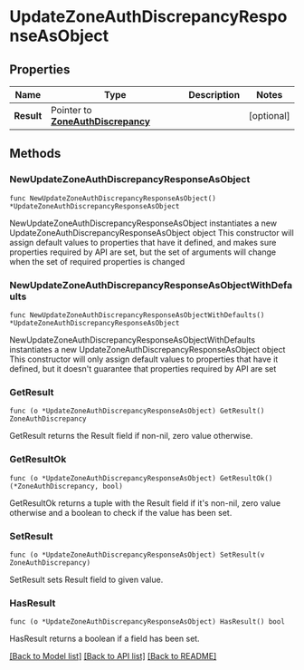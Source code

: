 # UpdateZoneAuthDiscrepancyResponseAsObject

## Properties

Name | Type | Description | Notes
------------ | ------------- | ------------- | -------------
**Result** | Pointer to [**ZoneAuthDiscrepancy**](ZoneAuthDiscrepancy.md) |  | [optional] 

## Methods

### NewUpdateZoneAuthDiscrepancyResponseAsObject

`func NewUpdateZoneAuthDiscrepancyResponseAsObject() *UpdateZoneAuthDiscrepancyResponseAsObject`

NewUpdateZoneAuthDiscrepancyResponseAsObject instantiates a new UpdateZoneAuthDiscrepancyResponseAsObject object
This constructor will assign default values to properties that have it defined,
and makes sure properties required by API are set, but the set of arguments
will change when the set of required properties is changed

### NewUpdateZoneAuthDiscrepancyResponseAsObjectWithDefaults

`func NewUpdateZoneAuthDiscrepancyResponseAsObjectWithDefaults() *UpdateZoneAuthDiscrepancyResponseAsObject`

NewUpdateZoneAuthDiscrepancyResponseAsObjectWithDefaults instantiates a new UpdateZoneAuthDiscrepancyResponseAsObject object
This constructor will only assign default values to properties that have it defined,
but it doesn't guarantee that properties required by API are set

### GetResult

`func (o *UpdateZoneAuthDiscrepancyResponseAsObject) GetResult() ZoneAuthDiscrepancy`

GetResult returns the Result field if non-nil, zero value otherwise.

### GetResultOk

`func (o *UpdateZoneAuthDiscrepancyResponseAsObject) GetResultOk() (*ZoneAuthDiscrepancy, bool)`

GetResultOk returns a tuple with the Result field if it's non-nil, zero value otherwise
and a boolean to check if the value has been set.

### SetResult

`func (o *UpdateZoneAuthDiscrepancyResponseAsObject) SetResult(v ZoneAuthDiscrepancy)`

SetResult sets Result field to given value.

### HasResult

`func (o *UpdateZoneAuthDiscrepancyResponseAsObject) HasResult() bool`

HasResult returns a boolean if a field has been set.


[[Back to Model list]](../README.md#documentation-for-models) [[Back to API list]](../README.md#documentation-for-api-endpoints) [[Back to README]](../README.md)


